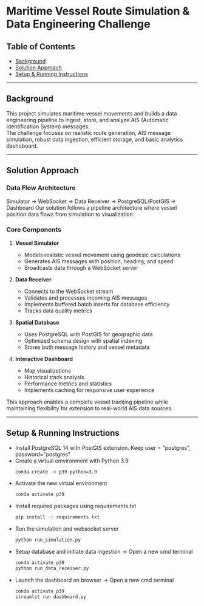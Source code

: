 # Maritime Vessel Route Simulation & Data Engineering Challenge

## Table of Contents
- [Background](#background)
- [Solution Approach](#solution-approach)
- [Setup & Running Instructions](#setup--running-instructions)

---

## Background
This project simulates maritime vessel movements and builds a data engineering pipeline to ingest, store, and analyze AIS (Automatic Identification System) messages.  
The challenge focuses on realistic route generation, AIS message simulation, robust data ingestion, efficient storage, and basic analytics dashoboard.

---

## Solution Approach

### Data Flow Architecture
Simulator → WebSocket → Data Receiver → PostgreSQL/PostGIS → Dashboard
Our solution follows a pipeline architecture where vessel position data flows from simulation to visualization.

### Core Components
1. **Vessel Simulator**
   - Models realistic vessel movement using geodesic calculations
   - Generates AIS messages with position, heading, and speed
   - Broadcasts data through a WebSocket server

2. **Data Receiver**
   - Connects to the WebSocket stream
   - Validates and processes incoming AIS messages
   - Implements buffered batch inserts for database efficiency
   - Tracks data quality metrics

3. **Spatial Database**
   - Uses PostgreSQL with PostGIS for geographic data
   - Optimized schema design with spatial indexing
   - Stores both message history and vessel metadata

4. **Interactive Dashboard**
   - Map visualizations
   - Historical track analysis
   - Performance metrics and statistics
   - Implements caching for responsive user experience

This approach enables a complete vessel tracking pipeline while maintaining flexibility for extension to real-world AIS data sources.

---

## Setup & Running Instructions

- Install PostgreSQL 14 with PostGIS extension. Keep user = "postgres", password="postgres"
- Create a virtual emvironment with Python 3.9
   ```bash
   conda create -n p39 python=3.9
- Activate the new virtual environment
   ```bash
   conda activate p39
- Install required packages using requirements.txt
   ```bash
   pip install -r requirements.txt
- Run the simulation and websocket server  
  ```bash
  python run_simulation.py
- Setup database and initiate data ingestion -> Open a new cmd terminal 
  ```bash
  conda activate p39
  python run_data_receiver.py
- Launch the dashboard on browser -> Open a new cmd terminal
  ```bash
  conda activate p39
  streamlit run dashboard.py
